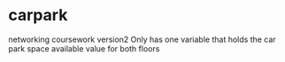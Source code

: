 # carpark
networking coursework
version2
Only has one variable that holds the car park space available value for both floors
